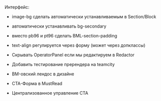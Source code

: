 Интерфейс:
* image-bg сделать автоматически устанавливаемым в Section/Block
* автоматически устанавливать bg-secondary
* вместо pb96 и pt96 сделать BML-section-padding
* text-align регулируется через форму (может через допклассы)

* Скрывать OperatorPanel если мы редактируем в Redactor
* Добавить тестирование пререндера на teamcity
* BM-овский лендос в дизайне
* CTA-Форма в MustRead
* Централизованное управление CTA
